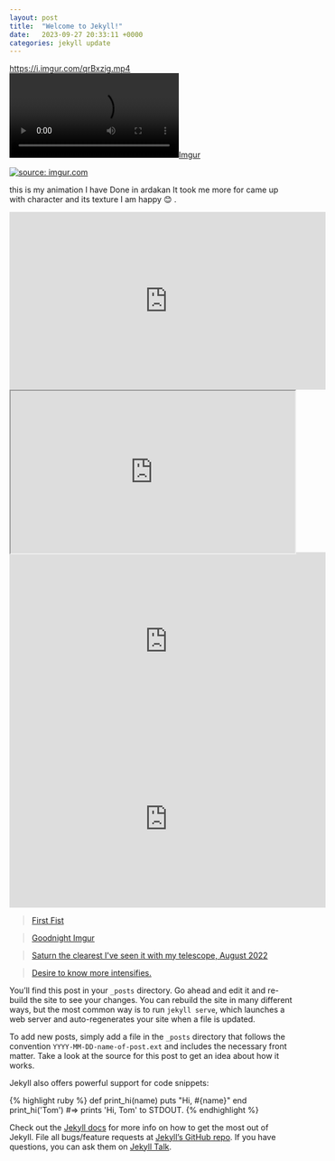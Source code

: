 ```yaml
---
layout: post
title:  "Welcome to Jekyll!"
date:   2023-09-27 20:33:11 +0000
categories: jekyll update
---
```

https://i.imgur.com/qrBxzig.mp4
[![Imgur](https://i.imgur.com/qrBxzig.mp4)](https://i.imgur.com/qrBxzig.mp4)


<a href="https://imgur.com/qrBxzig.mp4"><img src="https://i.imgur.com/qrBxzig.mp4" title="source: imgur.com" /></a>

this is my animation I have Done in ardakan
It took me more for came up with character and its texture
I am happy 😊
.


<iframe width="560" height="315" src="https://i.imgur.com/qrBxzig.mp4" title="YouTube video player" frameborder="0" allow="accelerometer; autoplay; clipboard-write; encrypted-media; gyroscope; picture-in-picture" allowfullscreen></iframe>


<style>.h_iframe-aparat_embed_frame{position:relative;}.h_iframe-aparat_embed_frame .ratio{display:block;width:100%;height:auto;}.h_iframe-aparat_embed_frame iframe{position:absolute;top:0;left:0;width:100%;height:100%;}</style><div class="h_iframe-aparat_embed_frame"><span style="display: block;padding-top: 57%"></span><iframe src="https://www.aparat.com/video/video/embed/videohash/wu8MH/vt/frame"  allowFullScreen="true" webkitallowfullscreen="true" mozallowfullscreen="true"></iframe></div>

<iframe width="560" height="315" src="https://www.youtube.com/embed/y881t8ilMyc" frameborder="0" allowfullscreen></iframe>



<iframe width="560" height="315" src="https://www.youtube.com/embed/zijOXpZzdvs?si=pWQtXrXmbydVBaK3" title="YouTube video player" frameborder="0" allow="accelerometer; autoplay; clipboard-write; encrypted-media; gyroscope; picture-in-picture; web-share" allowfullscreen></iframe>


<blockquote class="imgur-embed-pub" lang="en" data-id="a/qrBxzig"  ><a href="//imgur.com/a/qrBxzig">First Fist</a></blockquote><script async src="//s.imgur.com/min/embed.js" charset="utf-8"></script>


<blockquote class="imgur-embed-pub" lang="en" data-id="a/m8SfuFs"  ><a href="//imgur.com/a/m8SfuFs">Goodnight Imgur</a></blockquote><script async src="//s.imgur.com/min/embed.js" charset="utf-8"></script>


<blockquote class="imgur-embed-pub" lang="en" data-id="a/r7Tp9nb"  ><a href="//imgur.com/a/r7Tp9nb">Saturn the clearest I&#39;ve seen it with my telescope, August 2022</a></blockquote><script async src="//s.imgur.com/min/embed.js" charset="utf-8"></script>


<blockquote class="imgur-embed-pub" lang="en" data-id="a/cMKIZAw"  ><a href="//imgur.com/a/cMKIZAw">Desire to know more intensifies.</a></blockquote><script async src="//s.imgur.com/min/embed.js" charset="utf-8"></script>

You’ll find this post in your `_posts` directory. Go ahead and edit it and re-build the site to see your changes. You can rebuild the site in many different ways, but the most common way is to run `jekyll serve`, which launches a web server and auto-regenerates your site when a file is updated.

To add new posts, simply add a file in the `_posts` directory that follows the convention `YYYY-MM-DD-name-of-post.ext` and includes the necessary front matter. Take a look at the source for this post to get an idea about how it works.

Jekyll also offers powerful support for code snippets:

{% highlight ruby %}
def print_hi(name)
  puts "Hi, #{name}"
end
print_hi('Tom')
#=> prints 'Hi, Tom' to STDOUT.
{% endhighlight %}

Check out the [Jekyll docs][jekyll-docs] for more info on how to get the most out of Jekyll. File all bugs/feature requests at [Jekyll’s GitHub repo][jekyll-gh]. If you have questions, you can ask them on [Jekyll Talk][jekyll-talk].

[jekyll-docs]: https://jekyllrb.com/docs/home
[jekyll-gh]:   https://github.com/jekyll/jekyll
[jekyll-talk]: https://talk.jekyllrb.com/
